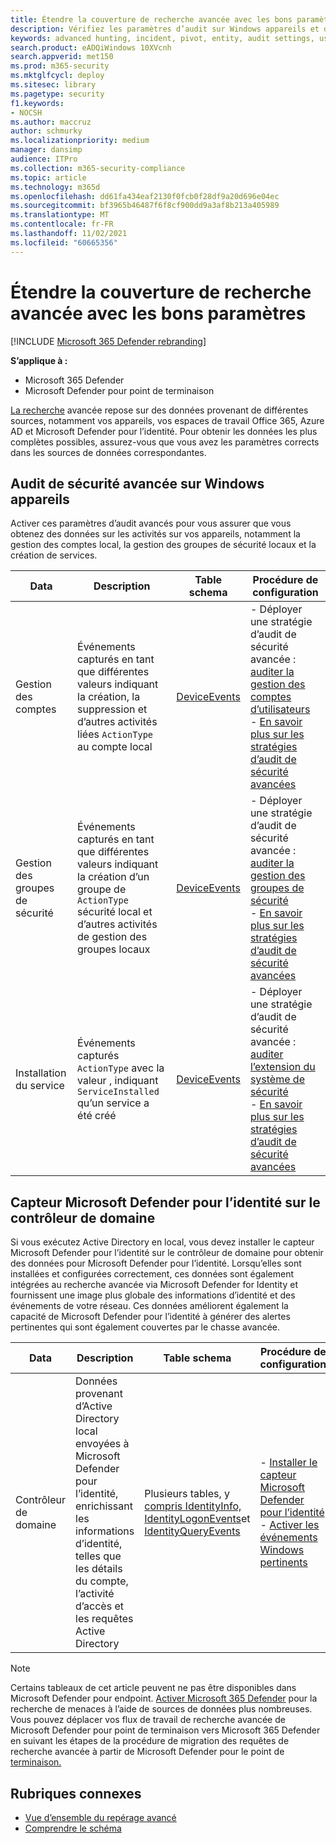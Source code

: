 ```yaml
---
title: Étendre la couverture de recherche avancée avec les bons paramètres
description: Vérifiez les paramètres d’audit sur Windows appareils et d’autres paramètres pour vous assurer que vous obtenez les données les plus complètes dans le cadre d’un recherche avancée
keywords: advanced hunting, incident, pivot, entity, audit settings, user account management, security group management, threat hunting, cyber threat hunting, search, query, telemetry, Microsoft 365, Microsoft 365 Defender
search.product: eADQiWindows 10XVcnh
search.appverid: met150
ms.prod: m365-security
ms.mktglfcycl: deploy
ms.sitesec: library
ms.pagetype: security
f1.keywords:
- NOCSH
ms.author: maccruz
author: schmurky
ms.localizationpriority: medium
manager: dansimp
audience: ITPro
ms.collection: m365-security-compliance
ms.topic: article
ms.technology: m365d
ms.openlocfilehash: dd61fa434eaf2130f0fcb0f28df9a20d696e04ec
ms.sourcegitcommit: bf3965b46487f6f8cf900dd9a3af8b213a405989
ms.translationtype: MT
ms.contentlocale: fr-FR
ms.lasthandoff: 11/02/2021
ms.locfileid: "60665356"
---
```

# <a name="extend-advanced-hunting-coverage-with-the-right-settings"></a>Étendre la couverture de recherche avancée avec les bons paramètres

[!INCLUDE [Microsoft 365 Defender rebranding](../includes/microsoft-defender.md)]


**S’applique à :**
- Microsoft 365 Defender
- Microsoft Defender pour point de terminaison

[La recherche](advanced-hunting-overview.md) avancée repose sur des données provenant de différentes sources, notamment vos appareils, vos espaces de travail Office 365, Azure AD et Microsoft Defender pour l’identité. Pour obtenir les données les plus complètes possibles, assurez-vous que vous avez les paramètres corrects dans les sources de données correspondantes.

## <a name="advanced-security-auditing-on-windows-devices"></a>Audit de sécurité avancée sur Windows appareils
Activer ces paramètres d’audit avancés pour vous assurer que vous obtenez des données sur les activités sur vos appareils, notamment la gestion des comptes local, la gestion des groupes de sécurité locaux et la création de services.

| Data | Description | Table schema | Procédure de configuration |
| --- | --- | --- | --- |
| Gestion des comptes | Événements capturés en tant que différentes valeurs indiquant la création, la suppression et d’autres activités liées `ActionType` au compte local | [DeviceEvents](advanced-hunting-deviceevents-table.md) | - Déployer une stratégie d’audit de sécurité avancée : [auditer la gestion des comptes d’utilisateurs](/windows/security/threat-protection/auditing/audit-user-account-management)<br> - [En savoir plus sur les stratégies d’audit de sécurité avancées](/windows/security/threat-protection/auditing/advanced-security-auditing) |
| Gestion des groupes de sécurité | Événements capturés en tant que différentes valeurs indiquant la création d’un groupe de `ActionType` sécurité local et d’autres activités de gestion des groupes locaux | [DeviceEvents](advanced-hunting-deviceevents-table.md) | - Déployer une stratégie d’audit de sécurité avancée : [auditer la gestion des groupes de sécurité](/windows/security/threat-protection/auditing/audit-security-group-management)<br> - [En savoir plus sur les stratégies d’audit de sécurité avancées](/windows/security/threat-protection/auditing/advanced-security-auditing) |
| Installation du service | Événements capturés `ActionType` avec la valeur , indiquant `ServiceInstalled` qu’un service a été créé | [DeviceEvents](advanced-hunting-deviceevents-table.md) | - Déployer une stratégie d’audit de sécurité avancée : [auditer l’extension du système de sécurité](/windows/security/threat-protection/auditing/audit-security-system-extension)<br> - [En savoir plus sur les stratégies d’audit de sécurité avancées](/windows/security/threat-protection/auditing/advanced-security-auditing) |

## <a name="microsoft-defender-for-identity-sensor-on-the-domain-controller"></a>Capteur Microsoft Defender pour l’identité sur le contrôleur de domaine
Si vous exécutez Active Directory en local, vous devez installer le capteur Microsoft Defender pour l’identité sur le contrôleur de domaine pour obtenir des données pour Microsoft Defender pour l’identité. Lorsqu’elles sont installées et configurées correctement, ces données sont également intégrées au recherche avancée via Microsoft Defender for Identity et fournissent une image plus globale des informations d’identité et des événements de votre réseau. Ces données améliorent également la capacité de Microsoft Defender pour l’identité à générer des alertes pertinentes qui sont également couvertes par le chasse avancée. 

| Data | Description | Table schema | Procédure de configuration |
| --- | --- | --- | --- |
| Contrôleur de domaine | Données provenant d’Active Directory local envoyées à Microsoft Defender pour l’identité, enrichissant les informations d’identité, telles que les détails du compte, l’activité d’accès et les requêtes Active Directory | Plusieurs tables, y [compris IdentityInfo,](advanced-hunting-identityinfo-table.md) [IdentityLogonEvents](advanced-hunting-identitylogonevents-table.md)et [IdentityQueryEvents](advanced-hunting-identityqueryevents-table.md)  | - [Installer le capteur Microsoft Defender pour l’identité](/azure-advanced-threat-protection/install-atp-step4)<br>- [Activer les événements Windows pertinents](/azure-advanced-threat-protection/configure-event-collection) |

>[!NOTE]
>Certains tableaux de cet article peuvent ne pas être disponibles dans Microsoft Defender pour endpoint. [Activer Microsoft 365 Defender](m365d-enable.md) pour la recherche de menaces à l’aide de sources de données plus nombreuses. Vous pouvez déplacer vos flux de travail de recherche avancée de Microsoft Defender pour point de terminaison vers Microsoft 365 Defender en suivant les étapes de la procédure de migration des requêtes de recherche avancée à partir de Microsoft Defender pour le point de [terminaison.](advanced-hunting-migrate-from-mde.md)

## <a name="related-topics"></a>Rubriques connexes
- [Vue d’ensemble du repérage avancé](advanced-hunting-overview.md)
- [Comprendre le schéma](advanced-hunting-schema-tables.md)